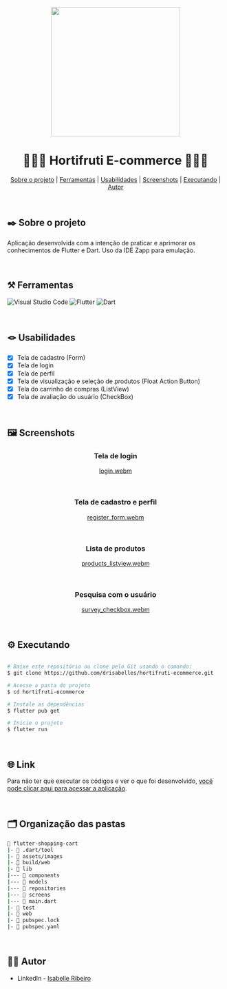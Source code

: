<div align="center">

<img src="https://github.com/drisabelles/hortifruti-ecommerce/assets/79321198/0ee1a6aa-350e-45b1-8a56-0fbd033bc49a" width="300" height="300"> 
  
  # 🍓🛒🥕 Hortifruti E-commerce 🍓🛒🥕

</div>

<div align="center">

[Sobre o projeto](#project) | [Ferramentas](#tools) | [Usabilidades](#usabilities) | [Screenshots](#screenshots) | [Executando](#running) | [Autor](#autor)

</br>

</div>

##  ✒️ Sobre o projeto <a name="project"></a>
Aplicação desenvolvida com a intenção de praticar e aprimorar os conhecimentos de Flutter e Dart. Uso da IDE Zapp para emulação.

</br>

## ⚒️ Ferramentas <a name="tools"></a>

![Visual Studio Code](https://img.shields.io/badge/Visual%20Studio%20Code-e4d2e4.svg?style=for-the-badge&logo=visual-studio-code&logoColor=black)
![Flutter](https://img.shields.io/badge/Flutter-e4d2e4.svg?style=for-the-badge&logo=Flutter&logoColor=black)
![Dart](https://img.shields.io/badge/dart-e4d2e4.svg?style=for-the-badge&logo=dart&logoColor=black)

</br>

## 🪢 Usabilidades <a name="usabilities"></a>
- [X] Tela de cadastro (Form)
- [X] Tela de login
- [X] Tela de perfil
- [X] Tela de visualização e seleção de produtos (Float Action Button)
- [X] Tela do carrinho de compras (ListView)
- [X] Tela de avaliação do usuário (CheckBox)

<br />

## 🖼️ Screenshots <a name="screenshots"></a>

<div align="center">

  ### Tela de login
  [login.webm](https://github.com/drisabelles/hortifruti-ecommerce/assets/79321198/cd2014a2-5e04-4e6c-a884-8b299a9d1404)
  
  </br>

  ### Tela de cadastro e perfil
  [register_form.webm](https://github.com/drisabelles/hortifruti-ecommerce/assets/79321198/e3329083-f9a1-47e3-a8ce-6179d2d69752)
  
  </br>
  
  ### Lista de produtos
  [products_listview.webm](https://github.com/drisabelles/hortifruti-ecommerce/assets/79321198/86b46d26-3828-4014-abad-1bb8444f0c77)
  
  </br>

  ### Pesquisa com o usuário
  [survey_checkbox.webm](https://github.com/drisabelles/hortifruti-ecommerce/assets/79321198/f6510211-51f8-40ee-827d-98fcdb225b08)

</div>

</br>

## ⚙️ Executando <a name="running"></a>

```bash

# Baixe este repositório ou clone pelo Git usando o comando:
$ git clone https://github.com/drisabelles/hortifruti-ecommerce.git

# Acesse a pasta do projeto
$ cd hortifruti-ecommerce

# Instale as dependências
$ flutter pub get

# Inicie o projeto
$ flutter run

```

</br>

## 🌐 Link <a name="link"></a>

Para não ter que executar os códigos e ver o que foi desenvolvido, <a href="https://zo7k06gko7l0.zapp.page/#/">você pode clicar aqui para acessar a aplicação</a>.

</br>

## 🗂️ Organização das pastas <a name="folders"></a>

```bash
📂 flutter-shopping-cart
|- 📁 .dart/tool
|- 📁 assets/images
|- 📁 build/web
|- 📁 lib
|--- 📁 components
|--- 📁 models
|--- 📁 repositories
|--- 📁 screens
|--- 📄 main.dart
|- 📁 test
|- 📁 web
|- 📄 pubspec.lock
|- 📄 pubspec.yaml
```

</br>

## 👩‍💻 Autor <a name="autor"></a>

- LinkedIn - [Isabelle Ribeiro](https://www.linkedin.com/in/drisabelles/)
